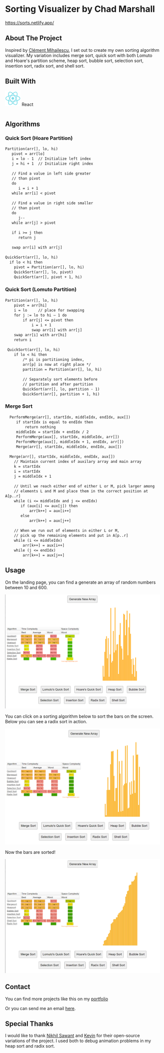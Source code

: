 # Sorting Visualizer by Chad Marshall
https://sorts.netlify.app/

## About The Project
Inspired by [Clément Mihailescu](https://github.com/clementmihailescu), I set out to create my own sorting algorithm
visualizer. My variation includes merge sort, quick sort with both Lomuto and Hoare's 
partition scheme, heap sort, bubble sort, selection sort, insertion sort, radix sort, and shell sort.

## Built With
<table>
	<tr>
  <img height="50px" class="center-block" src="https://github.com/LordFreezer/Sorts-Visualizer_PUBLIC/blob/ASSETS/src/react.png">
  </tr>
  <tr>
  React
  </tr>
  </table>
  
## Algorithms
### Quick Sort (Hoare Partition)
```
Partition(arr[], lo, hi)
   pivot = arr[lo]
   i = lo - 1  // Initialize left index
   j = hi + 1  // Initialize right index

   // Find a value in left side greater
   // than pivot
   do
      i = i + 1
   while arr[i] < pivot

   // Find a value in right side smaller
   // than pivot
   do
      j--
   while arr[j] > pivot

   if i >= j then 
      return j

   swap arr[i] with arr[j]
   
QuickSort(arr[], lo, hi) 
  if lo < hi then
    pivot = Partition(arr[], lo, hi)
    QuickSort(arr[], lo, pivot)
    QuickSort(arr[], pivot + 1, hi)
```
### Quick Sort (Lomuto Partition)
```
Partition(arr[], lo, hi) 
    pivot = arr[hi]
    i = lo     // place for swapping
    for j := lo to hi – 1 do
        if arr[j] <= pivot then
            i = i + 1 
            swap arr[i] with arr[j]
    swap arr[i] with arr[hi]
    return i
    
 QuickSort(arr[], lo, hi)
    if lo < hi then 
        /* pi is partitioning index,
        arr[p] is now at right place */
        partition = Partition(arr[], lo, hi)
  
        // Separately sort elements before
        // partition and after partition
        QuickSort(arr[], lo, partition - 1)
        QuickSort(arr[], partition + 1, hi)
```
### Merge Sort
```
  PerformMerge(arr[], startIdx, middleIdx, endIdx, aux[])
     if startIdx is equal to endIdx then 
         return nothing
     middleIdx = startIdx + endIdx / 2
     PerformMerge(aux[], startIdx, middleIdx, arr[])
     PerformMerge(aux[], middleIdx + 1, endIdx, arr[])
     Merge(arr[], startIdx, middleIdx, endIdx, aux[])
  
  Merge(arr[], startIdx, middleIdx, endIdx, aux[]) 
    // Maintain current index of auxilary array and main array
    k = startIdx
    i = startIdx
    j = middleIdx + 1

    // Until we reach either end of either L or M, pick larger among
    // elements L and M and place them in the correct position at A[p..r]
    while (i <= middleIdx and j <= endIdx) 
       if (aux[i] <= aux[j]) then
           arr[k++] = aux[i++]
       else 
           arr[k++] = aux[j++]
	   
    // When we run out of elements in either L or M,
    // pick up the remaining elements and put in A[p..r]
    while (i <= middleIdx) 
        arr[k++] = aux[i++]
    while (j <= endIdx) 
        arr[k++] = aux[j++]
```


## Usage
On the landing page, you can find a generate an array of random numbers between 10 and 600.
<p align="center">
  <img src="https://github.com/LordFreezer/Sorts-Visualizer_PUBLIC/blob/ASSETS/src/home.png" />
</p>

You can click on a sorting algorithm below to sort the bars on the screen. Below you can see a radix sort
in action.
<p align="center">
  <img src="https://github.com/LordFreezer/Sorts-Visualizer_PUBLIC/blob/ASSETS/src/mid.png" />
</p>

Now the bars are sorted!
<p align="center">
  <img src="https://github.com/LordFreezer/Sorts-Visualizer_PUBLIC/blob/ASSETS/src/end.png" />
</p>

## Contact
You can find more projects like this on my [portfolio](https://thederflinger.com/#projects)

Or you can send me an email [here](https://thederflinger.com/#contact).

## Special Thanks
I would like to thank [Nikhil Sawant](https://github.com/NickSaw22) and [Kevin](https://github.com/Kevin6525) for their 
open-source variations of the project. I used both to debug animation problems in my heap sort and radix sort.


